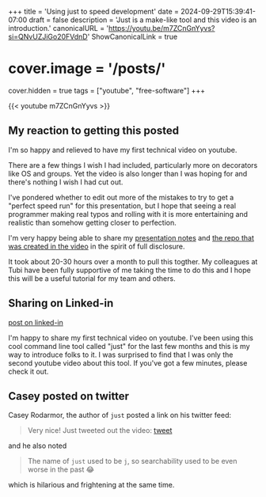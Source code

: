 +++
title = 'Using just to speed development'
date = 2024-09-29T15:39:41-07:00
draft = false
description = 'Just is a make-like tool and this video is an introduction.'
canonicalURL = 'https://youtu.be/m7ZCnGnYyvs?si=QNvUZJiGo20FVdnD'
ShowCanonicalLink = true
# cover.image = '/posts/'
cover.hidden = true
tags = ["youtube", "free-software"]
+++

{{< youtube m7ZCnGnYyvs >}}

## My reaction to getting this posted

I'm so happy and relieved to have my first technical video on youtube.

There are a few things I wish I had included, particularly more on decorators
like OS and groups.  Yet the video is also longer than I was hoping for and
there's nothing I wish I had cut out.

I've pondered whether to edit out more of the mistakes to try to get a
"perfect speed run" for this presentation, but I hope that seeing a real
programmer making real typos and rolling with it is more entertaining
and realistic than somehow getting closer to perfection.

I'm very happy being able to share my
[presentation notes](https://github.com/chicks-net/presentation-notes/tree/main/just-intro)
and [the repo that was created in the video](https://github.com/chicks-net/just-demo3)
in the spirit of full disclosure.

It took about 20-30 hours over a month to pull this togther.  My colleagues at Tubi
have been fully supportive of me taking the time to do this and I hope this will be a
useful tutorial for my team and others.

## Sharing on Linked-in

[post on linked-in](https://www.linkedin.com/feed/update/urn:li:share:7246610119600324608/)

I'm happy to share my first technical video on youtube. I've been using this cool command line tool
called "just" for the last few months and this is my way to introduce folks to it. I was surprised
to find that I was only the second youtube video about this tool. If you've got a few minutes,
please check it out.

## Casey posted on twitter

Casey Rodarmor, the author of `just` posted a link on his twitter feed:

> Very nice! Just tweeted out the video: [tweet](https://x.com/rodarmor/status/1840856340450943480)

and he also noted

> The name of `just` used to be `j`, so searchability used to be even worse in the past 😂

which is hilarious and frightening at the same time.
